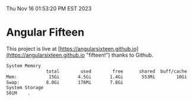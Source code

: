 Thu Nov 16 01:53:20 PM EST 2023

# Angular Fifteen


This project is live at [https://angularsixteen.github.io](https://angularsixteen.github.io "fifteen!") thanks to Github.

```bash
System Memory
               total        used        free      shared  buff/cache   available
Mem:            15Gi       4.5Gi       1.4Gi       553Mi        10Gi        10Gi
Swap:          8.0Gi       176Mi       7.8Gi
System Storage
501M	.
